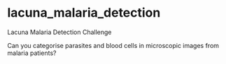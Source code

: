 # lacuna_malaria_detection
Lacuna Malaria Detection Challenge

Can you categorise parasites and blood cells in microscopic images from malaria patients?

